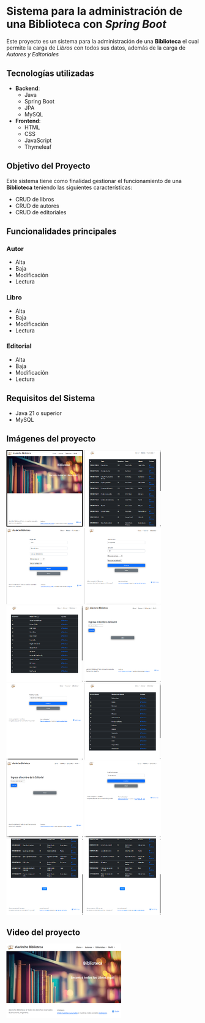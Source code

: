 
# Sistema para la administración de una **Biblioteca** con *Spring Boot*

Este proyecto es un sistema para la administración de una **Biblioteca** el cual permite la carga de *Libros* con todos sus datos, además de la carga de *Autores y Editoriales*

## Tecnologías utilizadas
- **Backend**:
  - Java
  - Spring Boot
  - JPA
  - MySQL
- **Frontend**:
  - HTML
  - CSS
  - JavaScript
  - Thymeleaf

## Objetivo del Proyecto

Este sistema tiene como finalidad gestionar el funcionamiento de una **Biblioteca** teniendo las siguientes características:

- CRUD de libros
- CRUD de autores
- CRUD de editoriales

## Funcionalidades principales

### Autor
- Alta
- Baja
- Modificación
- Lectura

### Libro
- Alta
- Baja
- Modificación
- Lectura

### Editorial
- Alta
- Baja
- Modificación
- Lectura

## Requisitos del Sistema
- Java 21 o superior
- MySQL

## Imágenes del proyecto

<img src="https://github.com/elavincho/SpringBootBiblioteca/blob/main/img/Captura_de_pantalla_1.png" width="200" height="200" alt="img"/>                      <img src="https://github.com/elavincho/SpringBootBiblioteca/blob/main/img/Captura_de_pantalla_2.png" width="200" height="200" alt="img"/>                          <img src="https://github.com/elavincho/SpringBootBiblioteca/blob/main/img/Captura_de_pantalla_3.png" width="200" height="200" alt="img"/>                          <img src="https://github.com/elavincho/SpringBootBiblioteca/blob/main/img/Captura_de_pantalla_4.png" width="200" height="200" alt="img"/>                          <img src="https://github.com/elavincho/SpringBootBiblioteca/blob/main/img/Captura_de_pantalla_5.png" width="200" height="200" alt="img"/>
                          <img src="https://github.com/elavincho/SpringBootBiblioteca/blob/main/img/Captura_de_pantalla_6.png" width="200" height="200" alt="img"/>
                          <img src="https://github.com/elavincho/SpringBootBiblioteca/blob/main/img/Captura_de_pantalla_7.png" width="200" height="200" alt="img"/>
                          <img src="https://github.com/elavincho/SpringBootBiblioteca/blob/main/img/Captura_de_pantalla_8.png" width="200" height="200" alt="img"/>
                          <img src="https://github.com/elavincho/SpringBootBiblioteca/blob/main/img/Captura_de_pantalla_9.png" width="200" height="200" alt="img"/>
                          <img src="https://github.com/elavincho/SpringBootBiblioteca/blob/main/img/Captura_de_pantalla_10.png" width="200" height="200" alt="img"/>
                          <img src="https://github.com/elavincho/SpringBootBiblioteca/blob/main/img/Captura_de_pantalla_11.png" width="200" height="200" alt="img"/>
                          <img src="https://github.com/elavincho/SpringBootBiblioteca/blob/main/img/Captura_de_pantalla_12.png" width="200" height="200" alt="img"/>


## Video del proyecto

[![Video tutorial](https://github.com/elavincho/SpringBootBiblioteca/blob/main/img/img_video.png)](https://youtu.be/Ws8G2RZdYO0)
